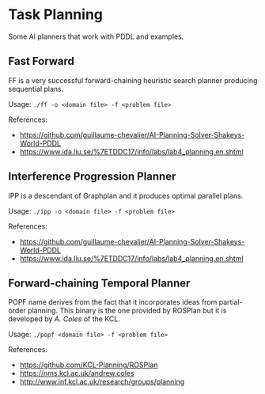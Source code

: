 
# Task Planning

Some AI planners that work with PDDL and examples.

## Fast Forward

FF is a very successful forward-chaining heuristic search planner producing sequential plans.

Usage: `./ff -o <domain file> -f <problem file>`

References: 
* https://github.com/guillaume-chevalier/AI-Planning-Solver-Shakeys-World-PDDL
* https://www.ida.liu.se/%7ETDDC17/info/labs/lab4_planning.en.shtml

## Interference Progression Planner

IPP is a descendant of Graphplan and it produces optimal parallel plans.

Usage: `./ipp -o <domain file> -f <problem file>`

References: 
* https://github.com/guillaume-chevalier/AI-Planning-Solver-Shakeys-World-PDDL
* https://www.ida.liu.se/%7ETDDC17/info/labs/lab4_planning.en.shtml

## Forward-chaining Temporal Planner 

POPF name derives from the fact that it incorporates ideas from partial-order planning. This binary is the one provided by ROSPlan but it is developed by _A. Coles_ of the KCL. 

Usage: `./popf <domain file> -f <problem file>`

References: 
* https://github.com/KCL-Planning/ROSPlan
* https://nms.kcl.ac.uk/andrew.coles
* http://www.inf.kcl.ac.uk/research/groups/planning

